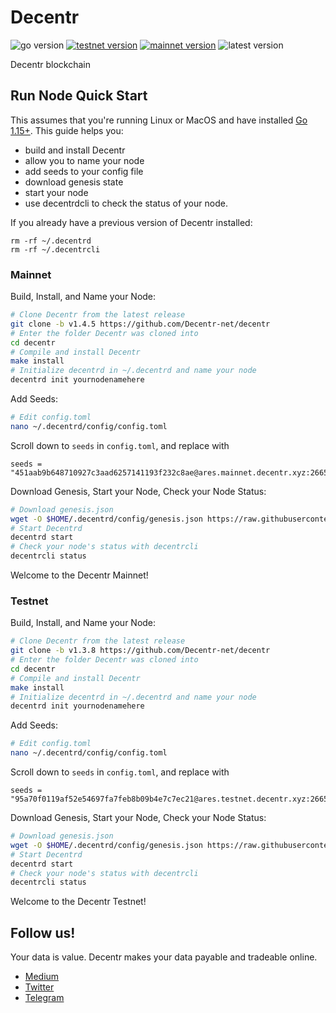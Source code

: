 # Decentr
![go version](https://img.shields.io/github/go-mod/go-version/Decentr-net/decentr?color=blue) 
[![testnet version](https://img.shields.io/badge/testnet%20version-v1.3.8-blue.svg)](https://shields.io/) 
[![mainnet version](https://img.shields.io/badge/mainnet%20version-v1.4.5-brightgreen.svg)](https://shields.io/) 
![latest version](https://img.shields.io/github/v/tag/Decentr-net/decentr?label=latest%20version&color=yellow)

Decentr blockchain

## Run Node Quick Start
This assumes that you're running Linux or MacOS and have installed [Go 1.15+](https://golang.org/dl/).  This guide helps you:

* build and install Decentr
* allow you to name your node
* add seeds to your config file
* download genesis state
* start your node
* use decentrdcli to check the status of your node.


If you already have a previous version of Decentr installed:
```
rm -rf ~/.decentrd
rm -rf ~/.decentrcli
```

### Mainnet

Build, Install, and Name your Node:

```bash
# Clone Decentr from the latest release
git clone -b v1.4.5 https://github.com/Decentr-net/decentr
# Enter the folder Decentr was cloned into
cd decentr
# Compile and install Decentr
make install
# Initialize decentrd in ~/.decentrd and name your node
decentrd init yournodenamehere
```

Add Seeds:

```bash
# Edit config.toml
nano ~/.decentrd/config/config.toml
```

Scroll down to `seeds` in `config.toml`, and replace with

```
seeds = "451aab9b648710927c3aad6257141193f232c8ae@ares.mainnet.decentr.xyz:26656,f9b77dd93f28d2a45b00d4e3041b89a3c08788ef@calliope.mainnet.decentr.xyz:26656,987b5ce87b1b922793069756f594533eedf0f060@euterpe.mainnet.decentr.xyz:26656,2caebc4dad8d2ff95400918572d455392e10a63c@hera.mainnet.decentr.xyz:26656,c37f32e202e13b0725515570f794b68573a6f58c@hermes.mainnet.decentr.xyz:26656,4520b3221c91fa98a947a4c7f518ba5aab4e5b08@melpomene.mainnet.decentr.xyz:26656,c17bc88591115e52a686811630ad8c053de19f83@poseidon.mainnet.decentr.xyz:26656,c4ba719d38c871a93fb06cbfe0891ab11fedb9f7@terpsichore.mainnet.decentr.xyz:26656,9e9e0243610fadc0f65d3d927e2d682d86f71ea9@thalia.mainnet.decentr.xyz:26656,e1f3ce208776ff1fad0e8190f5475b68e841d788@zeus.mainnet.decentr.xyz:26656"
```

Download Genesis, Start your Node, Check your Node Status:

```bash
# Download genesis.json
wget -O $HOME/.decentrd/config/genesis.json https://raw.githubusercontent.com/Decentr-net/mainnets/master/1.0/genesis.json
# Start Decentrd
decentrd start
# Check your node's status with decentrcli
decentrcli status
```

Welcome to the Decentr Mainnet!

### Testnet

Build, Install, and Name your Node:

```bash
# Clone Decentr from the latest release
git clone -b v1.3.8 https://github.com/Decentr-net/decentr
# Enter the folder Decentr was cloned into
cd decentr
# Compile and install Decentr
make install
# Initialize decentrd in ~/.decentrd and name your node
decentrd init yournodenamehere
```

Add Seeds:

```bash
# Edit config.toml
nano ~/.decentrd/config/config.toml
```

Scroll down to `seeds` in `config.toml`, and replace with

```
seeds = "95a70f0119af52e54697fa7feb8b09b4e7c7ec21@ares.testnet.decentr.xyz:26656,b6d499b2b0146627b9bf6f33a9a7e4013312c6d1@hera.testnet.decentr.xyz:26656,576d044b24cc449366850a95f7616f03ab8d14b3@hermes.testnet.decentr.xyz:26656,c98511455134b4450ebb20fce57308a9fb300b89@poseidon.testnet.decentr.xyz:26656,acc5524b4ff34591357a28d5fccf4efb5ad883c5@zeus.testnet.decentr.xyz:26656"
```

Download Genesis, Start your Node, Check your Node Status:

```bash
# Download genesis.json
wget -O $HOME/.decentrd/config/genesis.json https://raw.githubusercontent.com/Decentr-net/testnets/master/1.3.8/genesis.json
# Start Decentrd
decentrd start
# Check your node's status with decentrcli
decentrcli status
```

Welcome to the Decentr Testnet!

## Follow us!
Your data is value. Decentr makes your data payable and tradeable online.
* [Medium](https://medium.com/@DecentrNet)
* [Twitter](https://twitter.com/DecentrNet)
* [Telegram](https://t.me/DecentrNet)
